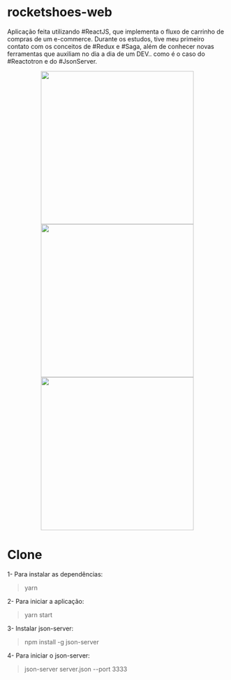 # rocketshoes-web
Aplicação feita utilizando #ReactJS, que implementa o fluxo de carrinho de compras de um e-commerce. 
Durante os estudos, tive meu primeiro contato com os conceitos de #Redux e #Saga, além de conhecer 
novas ferramentas que auxiliam no dia a dia de um DEV.. como é o caso do #Reactotron e do #JsonServer.

<p align="center">
  <img src="https://user-images.githubusercontent.com/22889383/64163683-9df44580-ce39-11e9-8962-f728ddd9e074.PNG" width="350">
  <img src="https://user-images.githubusercontent.com/22889383/64163685-9e8cdc00-ce39-11e9-8d7e-ced62e8c0b18.PNG" width="350">
   <img src="https://user-images.githubusercontent.com/22889383/64163686-9e8cdc00-ce39-11e9-8350-c0a59d7d6300.PNG" width="350">
</p>

# Clone

1- Para instalar as dependências:
> yarn

2- Para iniciar a aplicação:
> yarn start

3- Instalar json-server:
> npm install -g json-server

4- Para iniciar o json-server:
> json-server server.json --port 3333

